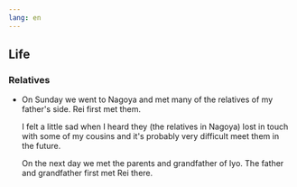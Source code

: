 ```yaml
---
lang: en
---
```


## Life

### Relatives

- On Sunday we went to Nagoya and met many of the relatives of my father's side. Rei first met them.

  I felt a little sad when I heard they (the relatives in Nagoya) lost in touch with some of my cousins and it's probably very difficult meet them in the future.

  On the next day we met the parents and grandfather of Iyo. The father and grandfather first met Rei there.
